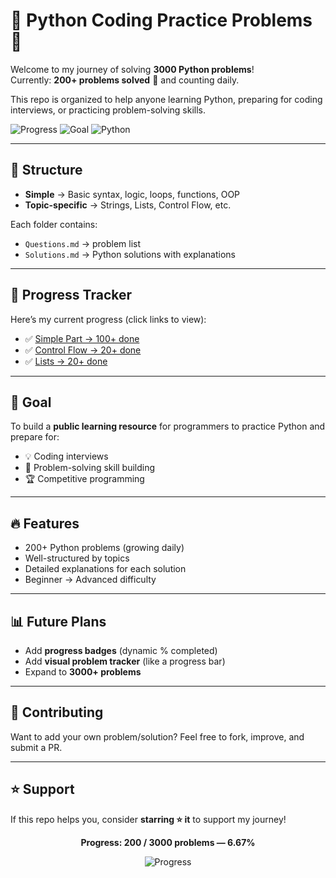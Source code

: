 # 🐍 Python Coding Practice Problems 🚀

Welcome to my journey of solving **3000 Python problems**!  
Currently: **200+ problems solved** 🎉 and counting daily.  

This repo is organized to help anyone learning Python, preparing for coding interviews, or practicing problem-solving skills.

![Progress](https://img.shields.io/badge/Problems_Solved-200%2B-brightgreen)
![Goal](https://img.shields.io/badge/Goal-3000-blue)
![Python](https://img.shields.io/badge/Made%20with-Python-yellow)

---

## 📂 Structure
- **Simple** → Basic syntax, logic, loops, functions, OOP  
- **Topic-specific** → Strings, Lists, Control Flow, etc.  

Each folder contains:
- `Questions.md` → problem list  
- `Solutions.md` → Python solutions with explanations  

---

## 📌 Progress Tracker  

Here’s my current progress (click links to view):  

- ✅ [Simple Part → 100+ done](https://github.com/Dev0psKing/Python-Code-Challenges/tree/master/01_Simple%20Part%20(100%2B%20Questions))  
- ✅ [Control Flow → 20+ done](https://github.com/Dev0psKing/Python-Code-Challenges/tree/master/Control%20Flow%20Questions)  
- ✅ [Lists → 20+ done](https://github.com/Dev0psKing/Python-Code-Challenges/tree/master/Lists%20Questions)  

---

## 🎯 Goal
To build a **public learning resource** for programmers to practice Python and prepare for:  
- 💡 Coding interviews  
- 📘 Problem-solving skill building  
- 🏆 Competitive programming  

---

## 🔥 Features
- 200+ Python problems (growing daily)  
- Well-structured by topics  
- Detailed explanations for each solution  
- Beginner → Advanced difficulty  

---

## 📊 Future Plans
- Add **progress badges** (dynamic % completed)  
- Add **visual problem tracker** (like a progress bar)  
- Expand to **3000+ problems**  

---

## 🤝 Contributing
Want to add your own problem/solution? Feel free to fork, improve, and submit a PR.  

---

## ⭐ Support
If this repo helps you, consider **starring ⭐ it** to support my journey!  


<!-- Progress bar SVG (200 / 3000 → 6.67%) -->
<div align="center">
  <p><strong>Progress: 200 / 3000 problems — 6.67%</strong></p>
  <img alt="Progress" src="data:image/svg+xml;utf8,
  <svg xmlns='http://www.w3.org/2000/svg' width='640' height='80' viewBox='0 0 640 80'>
    <style>
      .bg{fill:#e6e6e6}
      .fg{fill:#2ea44f}
      .label{font-family: -apple-system,BlinkMacSystemFont,'Segoe UI',Roboto,'Helvetica Neue',Arial; font-size:14px; fill:#24292f}
      .small{font-size:12px; fill:#586069}
    </style>

    <!-- background bar -->
    <rect x='20' y='28' rx='10' ry='10' width='600' height='24' class='bg' />
    <!-- filled portion: width = 600 * 0.0667 ≈ 40 -->
    <rect x='20' y='28' rx='10' ry='10' width='40' height='24' class='fg' />
    <!-- text -->
    <text x='320' y='18' text-anchor='middle' class='label'>Python Coding Practice Progress</text>
    <text x='320' y='50' text-anchor='middle' class='small'>200 / 3000 problems • 6.67%</text>
  </svg>" />
</div>
